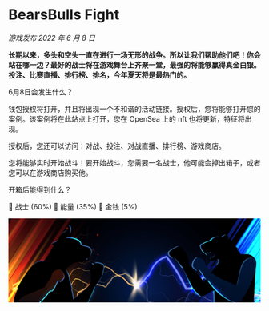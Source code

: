 # BearsBulls Fight

*游戏发布 2022 年 6 月 8 日*

**长期以来，多头和空头一直在进行一场无形的战争。所以让我们帮助他们吧！你会站在哪一边？最好的战士将在游戏舞台上齐聚一堂，最强的将能够赢得真金白银。投注、比赛直播、排行榜、排名，今年夏天将是最热门的。**

6月8日会发生什么？

钱包授权将打开，并且将出现一个不和谐的活动链接。授权后，您将能够打开您的案例。该案例将在此站点上打开，您在 OpenSea 上的 nft 也将更新，特征将出现。

授权后，您还可以访问：对战、投注、对战直播、排行榜、游戏商店。

您将能够实时开始战斗！要开始战斗，您需要一名战士，他可能会掉出箱子，或者您可以在游戏商店购买他。

开箱后能得到什么？

🔵 战士 (60%) 🔵 能量 (35%) 🔵 金钱 (5%)

![unnamed](unnamed.png)
